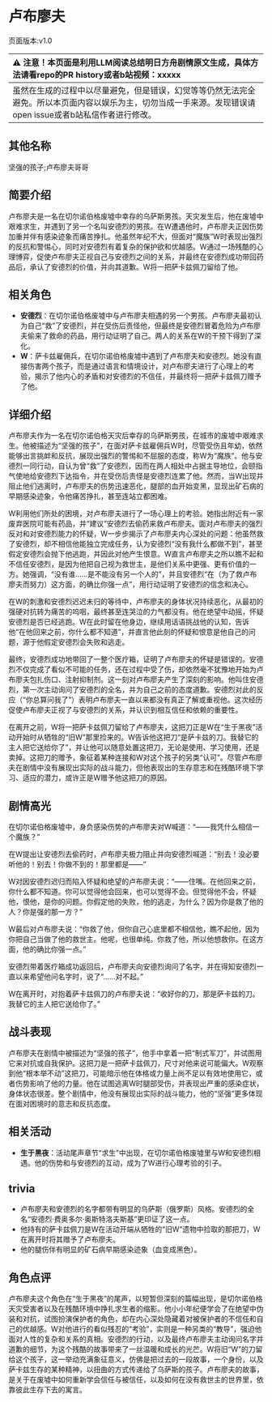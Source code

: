 # 卢布廖夫
页面版本:v1.0
 

| :warning: 注意！本页面是利用LLM阅读总结明日方舟剧情原文生成，具体方法请看repo的PR history或者b站视频：xxxxx           |
|:----------------------------|
| 虽然在生成的过程中以尽量避免，但是错误，幻觉等等仍然无法完全避免。所以本页面内容以娱乐为主，切勿当成一手来源。发现错误请open issue或者b站私信作者进行修改。|



## 其他名称
坚强的孩子;卢布廖夫哥哥
## 简要介绍
卢布廖夫是一名在切尔诺伯格废墟中幸存的乌萨斯男孩。天灾发生后，他在废墟中艰难求生，并遇到了另一个名叫安德烈的男孩。在W遭遇他时，卢布廖夫正因伤势加重并伴有感染迹象而痛苦挣扎。他虽然年纪不大，但面对“魔族”W时表现出强烈的反抗和警惕心，同时对安德烈有着复杂的保护欲和优越感。W通过一场残酷的心理博弈，促使卢布廖夫正视自己与安德烈之间的关系，并最终在安德烈成功带回药品后，承认了安德烈的价值，并向其道歉。W将一把萨卡兹佩刀留给了他。
## 相关角色
-   **安德烈**：在切尔诺伯格废墟中与卢布廖夫相遇的另一个男孩。卢布廖夫最初认为自己“救”了安德烈，并在受伤后责怪他，但最终是安德烈冒着危险为卢布廖夫偷来了救命的药品，用行动证明了自己。两人的关系在W的干预下得到了深化。
-   **W**：萨卡兹雇佣兵，在切尔诺伯格废墟中遇到了卢布廖夫和安德烈。她没有直接伤害两个孩子，而是通过语言和情境设计，对卢布廖夫进行了心理上的考验，揭示了他内心的矛盾和对安德烈的不信任，并最终将一把萨卡兹佩刀赠予了他。
## 详细介绍
卢布廖夫作为一名在切尔诺伯格天灾后幸存的乌萨斯男孩，在城市的废墟中艰难求生。他被描述为“坚强的孩子”，在面对萨卡兹雇佣兵W时，尽管受伤且年幼，依然能够出言挑衅和反抗，展现出强烈的警惕和不屈服的态度，称W为“魔族”。他与安德烈一同行动，自认为曾“救”了安德烈，因而在两人相处中占据主导地位，会颐指气使地给安德烈下达指令，并在受伤后责怪是安德烈连累了他。然而，当W出现并阻止他们逃离时，卢布廖夫的伤势迅速恶化，腿部的血开始变黑，显现出矿石病的早期感染迹象，令他痛苦挣扎，甚至连站立都困难。

W利用他们所处的困境，对卢布廖夫进行了一场心理上的考验。她指出附近有一家废弃医院可能有药品，并“建议”安德烈去偷药来救卢布廖夫。面对卢布廖夫的强烈反对和对安德烈能力的怀疑，W一步步揭示了卢布廖夫内心深处的问题：他虽然救了安德烈，却不相信他能独立完成任务，认为安德烈“没有我什么都做不到”，甚至假定安德烈会抛下他逃跑，并因此对他产生恨意。W直言卢布廖夫之所以瞧不起和不信任安德烈，是因为他把自己视为救世主，是他们关系中更强、更有价值的一方。她强调，“没有谁……是不能没有另一个人的”，并且安德烈“在（为了救卢布廖夫而努力）这方面，的确比你强一点”，用行动证明了安德烈的信念和决心。

在W的刺激和安德烈迟迟未归的等待中，卢布廖夫的身体状况持续恶化，从最初的强硬对抗转为痛苦的呜咽，最终甚至连哭泣的力气都没有。他在绝望中动摇，怀疑安德烈是否已经逃跑。W在此时留在他身边，继续用话语挑战他的认知，告诉他“在他回来之前，你什么都不知道”，并直言他此刻的怀疑和恨意是他自己的问题，源于他假定安德烈会失败和逃走。

最终，安德烈成功地带回了一整个医疗箱，证明了卢布廖夫的怀疑是错误的。安德烈不仅完成了看似不可能的任务，还在过程中受了伤，却依然毫不犹豫地开始为卢布廖夫包扎伤口、注射抑制剂。这一刻对卢布廖夫产生了深刻的影响。他叫住安德烈，第一次主动询问了安德烈的全名，并为自己之前的态度道歉。安德烈对此的反应（“你总算问我了”）表明卢布廖夫一直以来都没有真正了解或重视他。这次经历促使卢布廖夫正视了与安德烈的关系，并认识到相互信任和依赖的重要性。

在离开之前，W将一把萨卡兹佩刀留给了卢布廖夫，这把刀正是W在“生于黑夜”活动开始时从牺牲的“旧W”那里捡来的。W告诉他这把刀“是萨卡兹的刀。我替它的主人把它送给你了”，并让他可以随意处置这把刀，无论是使用、学习使用，还是卖掉。这把刀的赠予，象征着某种连接和W对这个孩子的另类“认可”。尽管卢布廖夫在剧情中没有展现出实际的战斗能力，但他表现出的生存意志和在残酷环境下学习、适应的潜力，或许正是W赠予他这把刀的原因。
## 剧情高光
在切尔诺伯格废墟中，身负感染伤势的卢布廖夫对W喊道：“——我凭什么相信一个魔族？”

在W提出让安德烈去偷药时，卢布廖夫极力阻止并向安德烈喊道：“别去！没必要听他的！别去！你做不到的！那里都是——”

W对因安德烈迟归而陷入怀疑和绝望的卢布廖夫说：“——住嘴。在他回来之前，你什么都不知道。你可以觉得他会回来，也可以觉得不会。但觉得他不会，怀疑他，恨他，是你的问题。你假定他的失败，他的逃走，为什么？因为你是救了他的人？你是强的那一方？”

W最后对卢布廖夫说：“你救了他，但你自己心底里都不相信他，瞧不起他，因为你把自己当做了他的救世主。他呢，也很单纯。你救了他，所以他想救你。在这方面，他的确比你强一点。”

安德烈带着医疗箱成功返回后，卢布廖夫向安德烈询问了名字，并在得知安德烈一直以来希望他问名字时，说了“......对不起。”

W在离开时，对抱着萨卡兹佩刀的卢布廖夫说：“收好你的刀，那是萨卡兹的刀。我替它的主人把它送给你了。”
## 战斗表现
卢布廖夫在剧情中被描述为“坚强的孩子”，他手中拿着一把“制式军刀”，并试图用它来对抗或自我保护。这把刀是一把萨卡兹佩刀，尺寸对他来说可能偏大。W观察到他“根本举不动”这把刀，可能暗示他在体格或力量上尚不足以有效地使用它，或者伤势影响了他的力量。他在试图逃离W时腿部受伤，并表现出严重的感染症状，身体状态很差。整个剧情中，他没有展现出实际的战斗能力，他的“坚强”更多体现在面对困境时的意志和反抗态度。
## 相关活动
-   **生于黑夜**：活动尾声章节“求生”中出现，在切尔诺伯格废墟里与W和安德烈相遇。他的伤势和与安德烈的互动，成为了W进行心理考验的引子。
## trivia
- 卢布廖夫和安德烈的名字都带有明显的乌萨斯（俄罗斯）风格。安德烈的全名“安德烈·费奥多尔·奥斯特洛夫斯基”更印证了这一点。
- 他持有的萨卡兹佩刀是W在活动开端从牺牲的“旧W”遗物中捡取的那把刀，W在离开时将其赠予了卢布廖夫。
- 他的腿伤伴有明显的矿石病早期感染迹象（血变成黑色）。
## 角色点评
卢布廖夫这个角色在“生于黑夜”的尾声，以短暂但深刻的篇幅出现，是切尔诺伯格天灾受害者以及在残酷环境中挣扎求生者的缩影。他小小年纪便学会了在绝望中伪装和对抗，试图扮演保护者的角色，却在内心深处隐藏着对被保护者的不信任和自己的优越感。W对他进行的看似残忍的“考验”，实则是一种另类的“教导”，强迫他面对人性的复杂和关系的真相。安德烈的行动，以及最终卢布廖夫主动询问名字并道歉的细节，为这个残酷的故事带来了一丝温暖和成长的光芒。W将旧“W”的刀留给这个孩子，这一举动充满象征意义，仿佛是把过去的一段故事，一个身份，以及萨卡兹生存的某种精神，以扭曲的方式传递给了乌萨斯的孩子。卢布廖夫的故事，是关于在废墟中如何重新学会信任与被信任，以及如何在没有救世主的世界里，依靠彼此生存下去的寓言。